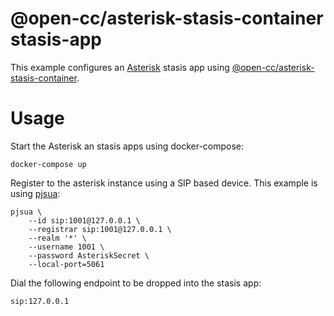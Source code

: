 # @open-cc/asterisk-stasis-container stasis-app

This example configures an [Asterisk](https://wiki.asterisk.org/wiki/display/AST/Home) stasis app using [@open-cc/asterisk-stasis-container](../../packages/asterisk-stasis-container/README.md).

# Usage

Start the Asterisk an stasis apps using docker-compose:

```shell
docker-compose up
```

Register to the asterisk instance using a SIP based device. This example is using [pjsua](http://www.pjsip.org/pjsua.htm):

```shell
pjsua \
    --id sip:1001@127.0.0.1 \
    --registrar sip:1001@127.0.0.1 \
    --realm '*' \
    --username 1001 \
    --password AsteriskSecret \
    --local-port=5061
```

Dial the following endpoint to be dropped into the stasis app:

```shell
sip:127.0.0.1
```